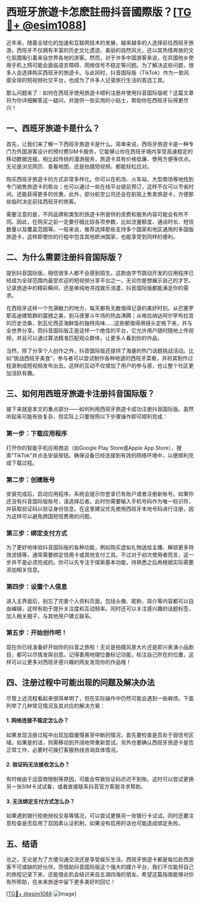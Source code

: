 # 西班牙旅遊卡怎麽註冊抖音國際版？[[TG💪+ @esim1088](https://t.me/s/esim1088)]

近年来，随着全球化的加速和互联网技术的发展，越来越多的人选择前往西班牙旅游。西班牙不仅拥有丰富的历史文化遗迹、美丽的自然风光，还以其热情奔放的文化氛围吸引着来自世界各地的游客。然而，对于许多中国游客来说，在异国他乡使用手机上网可能会面临语言障碍、网络信号不稳定等问题。为了解决这些问题，很多人会选择购买西班牙的旅遊卡。与此同时，抖音国际版（TikTok）作为一款风靡全球的短视频社交平台，也成为了许多人记录旅行生活的首选工具。

那么问题来了：如何在西班牙使用旅遊卡顺利注册并使用抖音国际版呢？这篇文章将为你详细解答这一疑问，并提供一些实用的小贴士，帮助你在西班牙玩得更尽兴！

## 一、西班牙旅遊卡是什么？

首先，让我们来了解一下西班牙旅遊卡是什么。简单来说，西班牙旅遊卡是一种专门为外国游客设计的预付费SIM卡服务，它能够让你在西班牙境内享受高速稳定的移动数据连接。相比起传统的漫游服务，旅遊卡具有价格低廉、使用方便等优点。无论是浏览网页、查看地图，还是拍摄短视频，都能轻松应对。

购买西班牙旅遊卡的方式非常多样化。你可以在机场、火车站、大型商场等地找到专门销售旅遊卡的柜台；也可以通过一些在线平台提前预订，这样不仅可以节省时间，还能获得更多的优惠。此外，部分航空公司还会在航班上售卖旅遊卡，方便那些临时决定前往西班牙的旅客。

需要注意的是，不同品牌和类型的旅遊卡所提供的资费和服务内容可能会有所不同。因此，在购买之前一定要仔细比较各项参数，比如流量额度、通话时长、短信数量以及覆盖范围等。一般来说，推荐选择那些支持多个国家和地区通用的多国版旅遊卡，这样即使你的行程中包含其他欧洲国家，也能享受到同样的便利。

## 二、为什么需要注册抖音国际版？

提到抖音国际版，相信很多人都不会感到陌生。这款由字节跳动开发的应用程序已经成为全球范围内最受欢迎的短视频分享平台之一。无论你是想展示自己的才艺、记录旅途中的精彩瞬间，还是单纯地寻找娱乐消遣，抖音国际版都能满足你的需求。

在西班牙这样一个充满魅力的地方，每天都有无数值得记录的美好时刻。从巴塞罗那高迪建筑群的震撼之美，到马德里斗牛场的热血沸腾；从格拉纳达阿尔罕布拉宫的历史沧桑，到瓦伦西亚海鲜饭的独特风味……这些都值得用镜头定格下来，并与全世界分享。而抖音国际版正是这样一个绝佳的平台，它允许用户随时随地上传视频，并且可以通过算法精准匹配观众群体，让更多人看到你的作品。

当然，除了分享个人创作之外，抖音国际版还提供了海量的热门话题挑战活动。比如“挑战西班牙美食”，参与者可以尝试制作各种地道的西班牙菜肴，并将其制作过程录制成短视频发布出去。这样的互动不仅增加了用户的参与感，也让整个社区更加活跃有趣。

## 三、如何用西班牙旅遊卡注册抖音国际版？

接下来就是本文的重点部分——如何利用西班牙旅遊卡成功注册抖音国际版。虽然听起来可能有些复杂，但实际上只要按照以下步骤操作即可顺利完成：

### 第一步：下载应用程序

打开你的智能手机应用商店（如Google Play Store或Apple App Store），搜索“TikTok”并点击安装按钮。确保设备已经连接到有效的网络环境中，以便顺利完成下载过程。

### 第二步：创建账号

安装完成后，启动应用程序。系统会提示你登录已有账户或者注册新账号。如果你还没有抖音国际版账号，请选择后者。此时你需要输入手机号码作为唯一标识符，并获取验证码以验证身份信息。在这里建议优先使用西班牙本地号码进行注册，因为这样可以避免跨国短信费用的问题。

### 第三步：绑定支付方式

为了更好地体验抖音国际版的各种功能，例如购买虚拟礼物送给主播、解锁更多特效滤镜等，通常需要绑定信用卡或其他支付工具。不过对于初次使用者而言，这一步并不是必须完成的。你可以先专注于探索基本功能，待熟悉之后再根据实际需要添加相关信息。

### 第四步：设置个人信息

进入主界面后，别忘了完善个人资料页面。包括头像、昵称、简介等内容都可以自由编辑，这样有助于提升关注度和互动频率。同时还可以关注感兴趣的话题标签，加入相关圈子，与其他用户建立联系。

### 第五步：开始创作吧！

现在你已经准备好开始你的抖音之旅啦！无论是拍摄风景大片还是即兴表演小品剧目，都可以尽情发挥创意。记得善用地理位置标记功能，标注自己所在的位置，这样可以让更多对西班牙感兴趣的网友发现你的作品哦！

## 四、注册过程中可能出现的问题及解决办法

尽管上述流程看起来很简单明了，但在实际操作中仍然可能会遇到一些麻烦。下面列举了几种常见情况及其对应的解决方案：

#### 1. 网络连接不稳定怎么办？

如果发现注册过程中出现加载缓慢甚至中断的情况，首先要检查是否处于弱信号区域。如果是的话，则需移动到开阔地带重新尝试。另外也要确认西班牙旅遊卡是否正常工作，必要时可拨打客服热线咨询具体情况。

#### 2. 验证码无法接收怎么办？

有时候由于运营商限制等原因，可能会导致验证码迟迟不到账。这时可以尝试更换另一张SIM卡试试看，或者直接联系抖音官方客服寻求帮助。

#### 3. 无法绑定支付方式怎么办？

如果遇到银行拒绝授权交易等情况，可以尝试更换另一张银行卡试试。同时还要注意检查是否启用了双因素认证机制，如果没有启用的话也可能造成绑定失败。

## 五、结语

总之，无论是为了方便沟通交流还是享受娱乐生活，西班牙旅遊卡都是每位赴西游客不可或缺的好伙伴。而借助抖音国际版这个强大的媒介平台，我们不仅能将自己的旅程记录下来，还能借此机会结识来自五湖四海的朋友。希望这篇指南能够对你有所帮助，在未来旅途中留下更多美好的回忆！

[[TG💪+ @esim1088](https://t.me/s/esim1088) ![Image](https://i.postimg.cc/4NQfJmqS/Snipaste-2025-05-13-00-14-12.png)]